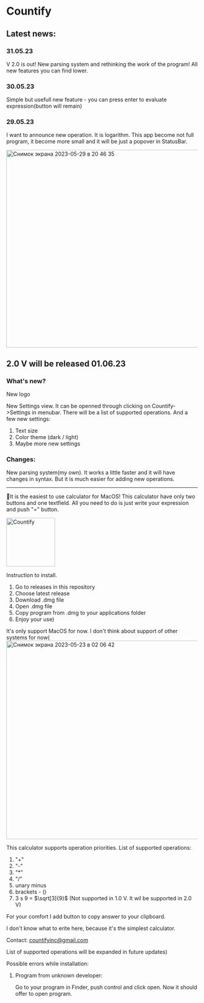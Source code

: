 # Countify

## Latest news:
### 31.05.23
V 2.0 is out! New parsing system and rethinking the work of the program!
All new features you can find lower.

### 30.05.23
Simple but usefull new feature - you can press enter to evaluate expression(button will remain)

### 29.05.23
I want to announce new operation. It is logarithm.
This app become not full program, it become more small and it will be just a popover in StatusBar.

<img width="520" alt="Снимок экрана 2023-05-29 в 20 46 35" src="https://github.com/egozhuk/Countify/assets/46131362/c982dcac-a0a7-498d-8aaa-af14b7867936">

## 2.0 V will be released 01.06.23
### What's new?
New logo

New Settings view. It can be openned through clicking on Countify->Settings in menubar.
There will be a list of supported operations. And a few new settings:
1) Text size
2) Color theme (dark / light)
3) Maybe more new settings

### Changes:

New parsing system(my own). It works a little faster and it will have changes in syntax. But it is much easier for adding new operations. 

---

👋It is the easiest to use calculator for MacOS!
This calculator have only two buttons and one textfield. All you need to do is just write your expression and push "=" button.

<img width="128" alt="Countify" src="https://github.com/egozhuk/Countify/assets/46131362/5cd55865-bdd1-4b0c-b4df-e81ae52bdd1d">

Instruction to install.
1) Go to releases in this repository
2) Choose latest release
3) Download .dmg file
4) Open .dmg file
5) Copy program from .dmg to your applications folder
6) Enjoy your use)

It's only support MacOS for now. I don't think about support of other systems for now(
<img width="522" alt="Снимок экрана 2023-05-23 в 02 06 42" src="https://github.com/egozhuk/Countify/assets/46131362/70d71a45-82f3-496a-982e-8e31cf71d673">

This calculator supports operation priorities. 
List of supported operations:
1) "+"
2) "-"
3) "*"
4) "/"
5) unary minus
6) brackets - ()
7) 3 s 9 = $\sqrt[3]{9}$ (Not supported in 1.0 V. It wil be supported in 2.0 V)

For your comfort I add button to copy answer to your clipboard.

I don't know what to erite here, because it's the simplest calculator.

Contact:
<countifyinc@gmail.com>

List of supported operations will be expanded in future updates)

Possible errors while installation:
1) Program from unknown developer:
   
   Go to your program in Finder, push control and click open. Now it should offer to open program. 
